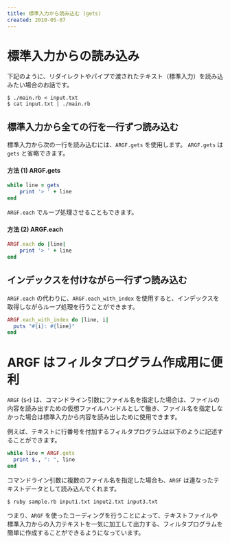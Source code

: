 ```yaml
---
title: 標準入力から読み込む (gets)
created: 2010-05-07
---
```


標準入力からの読み込み
====

下記のように、リダイレクトやパイプで渡されたテキスト（標準入力）を読み込みたい場合のお話です。

```
$ ./main.rb < input.txt
$ cat input.txt | ./main.rb
```


標準入力から全ての行を一行ずつ読み込む
----

標準入力から次の一行を読み込むには、`ARGF.gets` を使用します。
`ARGF.gets` は `gets` と省略できます。

#### 方法 (1) ARGF.gets

```ruby
while line = gets
    print '> ' + line
end
```

`ARGF.each` でループ処理させることもできます。

#### 方法 (2) ARGF.each

```ruby
ARGF.each do |line|
    print '> ' + line
end
```

インデックスを付けながら一行ずつ読み込む
----

`ARGF.each` の代わりに、`ARGF.each_with_index` を使用すると、インデックスを取得しながらループ処理を行うことができます。

```ruby
ARGF.each_with_index do |line, i|
  puts "#{i}: #{line}"
end
```


ARGF はフィルタプログラム作成用に便利
====

`ARGF` (`$<`) は、コマンドライン引数にファイル名を指定した場合は、ファイルの内容を読み出すための仮想ファイルハンドルとして働き、ファイル名を指定しなかった場合は標準入力から内容を読み出しために使用できます。

例えば、テキストに行番号を付加するフィルタプログラムは以下のように記述することができます。

```ruby
while line = ARGF.gets
  print $., ": ", line
end
```

コマンドライン引数に複数のファイル名を指定した場合も、`ARGF` は連なったテキストデータとして読み込んでくれます。

```
$ ruby sample.rb input1.txt input2.txt input3.txt
```

つまり、`ARGF` を使ったコーディングを行うことによって、テキストファイルや標準入力からの入力テキストを一気に加工して出力する、フィルタプログラムを簡単に作成することができるようになっています。

